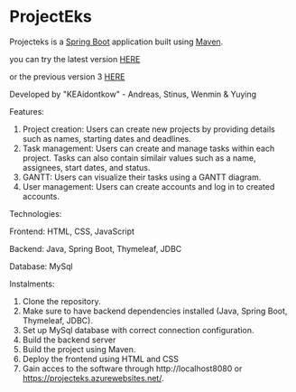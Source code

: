 # ProjectEks
Projecteks is a [Spring Boot](https://spring.io/guides/gs/spring-boot) application built using [Maven](https://spring.io/guides/gs/maven/).

you can try the latest version [HERE](https://projecteks.azurewebsites.net)

or the previous version 3 [HERE](https://projecteksv3.azurewebsites.net)

Developed by "KEAidontkow" - Andreas, Stinus, Wenmin & Yuying

Features:
1. Project creation: Users can create new projects by providing details such as names, starting dates and deadlines.
2.  Task management: Users can create and manage tasks within each project. Tasks can also contain similair values such as a name, assignees, start dates, and status.
3.   GANTT: Users can visualize their tasks using a GANTT diagram.
4.   User management: Users can create accounts and log in to created accounts.

Technologies:

Frontend: HTML, CSS, JavaScript

Backend: Java, Spring Boot, Thymeleaf, JDBC

Database: MySql

Instalments:
1. Clone the repository.
2. Make sure to have backend dependencies installed (Java, Spring Boot, Thymeleaf, JDBC).
3. Set up MySql database with correct connection configuration.
4. Build the backend server
5. Build the project using Maven.
6. Deploy the frontend using HTML and CSS
7. Gain acces to the software through http://localhost8080 or https://projecteks.azurewebsites.net/.
